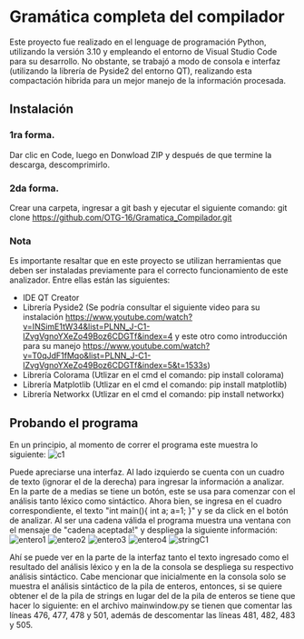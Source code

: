 # Gramática completa del compilador 
Este proyecto fue realizado en el lenguage de programación Python, utilizando la versión 3.10 y empleando el entorno de Visual Studio Code para su desarrollo. No obstante, se trabajó a modo de consola e interfaz (utilizando la librería de Pyside2 del entorno QT), realizando esta compactación hibrida para un mejor manejo de la información procesada.

## Instalación
### 1ra forma.
Dar clic en Code, luego en Donwload ZIP y después de que termine la descarga, descomprimirlo.

### 2da forma.
Crear una carpeta, ingresar a git bash y ejecutar el siguiente comando:  git clone https://github.com/OTG-16/Gramatica_Compilador.git

### Nota
Es importante resaltar que en este proyecto se utilizan herramientas que deben ser instaladas previamente para el correcto funcionamiento de este analizador. Entre ellas están las siguientes:

- IDE QT Creator
- Librería Pyside2 (Se podría consultar el siguiente video para su instalación https://www.youtube.com/watch?v=INSimE1tW34&list=PLNN_J-C1-lZvgVgnoYXeZo49Boz6CDGTf&index=4 y este otro como introducción para su manejo https://www.youtube.com/watch?v=T0qJdF1fMqo&list=PLNN_J-C1-lZvgVgnoYXeZo49Boz6CDGTf&index=5&t=1533s)
- Librería Colorama (Utlizar en el cmd el comando: pip install colorama)
- Librería Matplotlib (Utlizar en el cmd el comando: pip install matplotlib)
- Librería Networkx (Utlizar en el cmd el comando: pip install networkx)

## Probando el programa
En un principio, al momento de correr el programa este muestra lo siguiente:
![c1](https://user-images.githubusercontent.com/70919055/191636160-03a7d676-64d0-44b7-be3e-5f74b06b9f8a.PNG)

Puede apreciarse una interfaz. Al lado izquierdo se cuenta con un cuadro de texto (ignorar el de la derecha) para ingresar la información a analizar. En la parte de a medias se tiene un botón, este se usa para comenzar con el análisis tanto léxico como sintáctico. Ahora bien, se ingresa en el cuadro correspondiente, el texto "int main(){
int a;
a=1;
}" y se da click en el botón de analizar. Al ser una cadena válida el programa muestra una ventana con el mensaje de "cadena aceptada!" y despliega la siguiente información:
![entero1](https://user-images.githubusercontent.com/70919055/197355779-e7b3235a-1565-439a-8b59-1d82e59a2dd8.png)
![entero2](https://user-images.githubusercontent.com/70919055/197355981-df526f60-970e-4bea-8a82-c0f1a7c02043.png)
![entero3](https://user-images.githubusercontent.com/70919055/197356031-6082d233-a08a-46ee-8b4b-f01ae2f901cc.png)
![entero4](https://user-images.githubusercontent.com/70919055/197356086-80fc926a-a1df-4579-b249-842fdf5fae0f.png)
![stringC1](https://user-images.githubusercontent.com/70919055/197356206-62f1b969-1e3b-43ba-b397-1770c41e531f.png)

Ahí se puede ver en la parte de la interfaz tanto el texto ingresado como el resultado del análisis léxico y en la de la consola se despliega su respectivo análisis sintáctico. Cabe mencionar que inicialmente en la consola solo se muestra el análisis sintáctico de la pila de enteros, entonces, si se quiere obtener el de la pila de strings en lugar del de la pila de enteros se tiene que hacer lo siguiente: en el archivo mainwindow.py se tienen que comentar las líneas 476, 477, 478 y 501, además de descomentar las líneas 481, 482, 483 y 505. 

